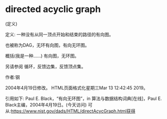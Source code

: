 # directed acyclic graph


(定义)



定义:
一种没有从同一顶点开始和结束的路径的有向图。



也被称为DAG，无环有向图，有向无环图。



概括(我是一种……)
有向图，无环图。



另请参阅
循环，反馈边集，反馈顶点集。


作者:钢







2004年4月19日修改。
HTML页面格式化星期三Mar 13 12:42:45 2019。



引用如下:
Paul E. Black，“有向无环图”，in
算法与数据结构词典[在线]，Paul E. Black主编，2004年4月19日。(今天访问)
可从:https://www.nist.gov/dads/HTML/directAcycGraph.html获得